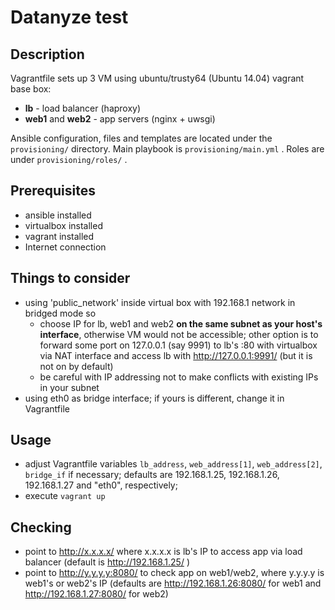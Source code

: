 # Datanyze test

## Description
Vagrantfile sets up 3 VM using ubuntu/trusty64 (Ubuntu 14.04) vagrant base box:
* **lb** - load balancer (haproxy)
* **web1** and **web2** - app servers (nginx + uwsgi)

Ansible configuration, files and templates are located under the `provisioning/` directory.
Main playbook is `provisioning/main.yml` .
Roles are under `provisioning/roles/` .

## Prerequisites
* ansible installed
* virtualbox installed
* vagrant installed
* Internet connection

## Things to consider
* using 'public_network' inside virtual box with 192.168.1 network in bridged mode so
  * choose IP for lb, web1 and web2 **on the same subnet as your host's interface**, otherwise VM would not be accessible; other option is to forward some port on 127.0.0.1 (say 9991) to lb's :80 with virtualbox via NAT interface and access lb with http://127.0.0.1:9991/ (but it is not on by default)
  * be careful with IP addressing not to make conflicts with existing IPs in your subnet
* using eth0 as bridge interface; if yours is different, change it in Vagrantfile

## Usage
* adjust Vagrantfile variables `lb_address`, `web_address[1]`, `web_address[2]`, `bridge_if` if necessary; defaults are 192.168.1.25, 192.168.1.26, 192.168.1.27 and "eth0", respectively;
* execute `vagrant up`

## Checking
* point to http://x.x.x.x/ where x.x.x.x is lb's IP to access app via load balancer (default is http://192.168.1.25/ )
* point to http://y.y.y.y:8080/ to check app on web1/web2, where y.y.y.y is web1's or web2's IP (defaults are http://192.168.1.26:8080/ for web1 and http://192.168.1.27:8080/ for web2)
